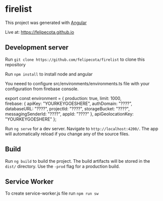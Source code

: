 # firelist

This project was generated with [Angular](https://angular.io/)

Live at: https://felipecota.github.io

## Development server

Run `git clone https://github.com/felipecota/firelist` to clone this repository

Run `npm install` to install node and angular

You neeed to configure src/environments/environments.ts file with your configuration from firebase console.

export const environment = {
    production: true,
    limit: 1000,    
    firebase: {
        apiKey: "YOURKEYGOESHERE",
        authDomain: "????",
        databaseURL: "????",
        projectId: "????",
        storageBucket: "????",
        messagingSenderId: "????",
        appId: "????"
    },
    apiGeolocationKey: "YOURKEYGOESHERE"
  };

Run `ng serve` for a dev server. Navigate to `http://localhost:4200/`. The app will automatically reload if you change any of the source files.

## Build

Run `ng build` to build the project. The build artifacts will be stored in the `dist/` directory. Use the `-prod` flag for a production build.

## Service Worker

To create service-worker.js file run `npm run sw`
